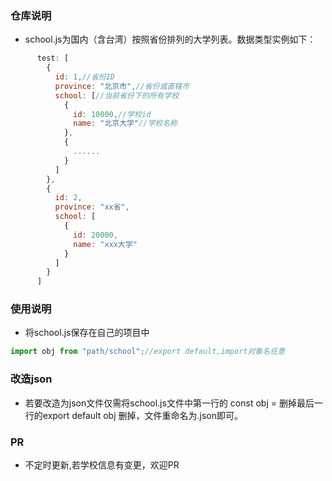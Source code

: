 ### 仓库说明
* school.js为国内（含台湾）按照省份排列的大学列表。数据类型实例如下：
``` javascript
      test: [
        {
          id: 1,//省份ID
          province: "北京市",//省份或直辖市
          school: [//当前省份下的所有学校
            {
              id: 10000,//学校id
              name: "北京大学"//学校名称
            },
            {
              ......
            }
          ]
        },
        {
          id: 2,
          province: "xx省",
          school: [
            {
              id: 20000,
              name: "xxx大学"
            }
          ]
        }
      ]
```
### 使用说明
* 将school.js保存在自己的项目中
``` javascript
import obj from "path/school";//export default,import对象名任意

```
### 改造json
* 若要改造为json文件仅需将school.js文件中第一行的 const obj = 删掉最后一行的export default obj 删掉，文件重命名为.json即可。
### PR
* 不定时更新,若学校信息有变更，欢迎PR
